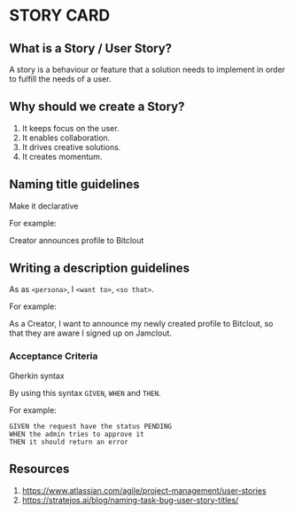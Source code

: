# STORY CARD

## What is a Story / User Story?
A story is a behaviour or feature that a solution needs to implement in order to fulfill the needs of a user.

## Why should we create a Story?
1. It keeps focus on the user.
2. It enables collaboration.
3. It drives creative solutions.
4. It creates momentum.

## Naming title guidelines
Make it declarative

For example:

Creator announces profile to Bitclout

## Writing a description guidelines
As as `<persona>`, I `<want to>`, `<so that>`.

For example:

As a Creator, I want to announce my newly created profile to Bitclout, so that they are aware I signed up on Jamclout.

###  Acceptance Criteria
Gherkin syntax

By using this syntax `GIVEN`, `WHEN` and `THEN`.

For example:

```gherkin
GIVEN the request have the status PENDING
WHEN the admin tries to approve it
THEN it should return an error
```
## Resources
1. https://www.atlassian.com/agile/project-management/user-stories
2. https://stratejos.ai/blog/naming-task-bug-user-story-titles/